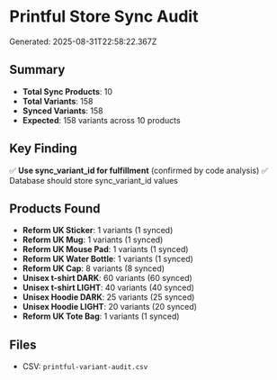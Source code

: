 # Printful Store Sync Audit

Generated: 2025-08-31T22:58:22.367Z

## Summary
- **Total Sync Products**: 10
- **Total Variants**: 158
- **Synced Variants**: 158
- **Expected**: 158 variants across 10 products

## Key Finding
✅ **Use sync_variant_id for fulfillment** (confirmed by code analysis)
✅ Database should store sync_variant_id values

## Products Found
- **Reform UK Sticker**: 1 variants (1 synced)
- **Reform UK Mug**: 1 variants (1 synced)
- **Reform UK Mouse Pad**: 1 variants (1 synced)
- **Reform UK Water Bottle**: 1 variants (1 synced)
- **Reform UK Cap**: 8 variants (8 synced)
- **Unisex t-shirt DARK**: 60 variants (60 synced)
- **Unisex t-shirt LIGHT**: 40 variants (40 synced)
- **Unisex Hoodie DARK**: 25 variants (25 synced)
- **Unisex Hoodie LIGHT**: 20 variants (20 synced)
- **Reform UK Tote Bag**: 1 variants (1 synced)

## Files
- CSV: `printful-variant-audit.csv`
